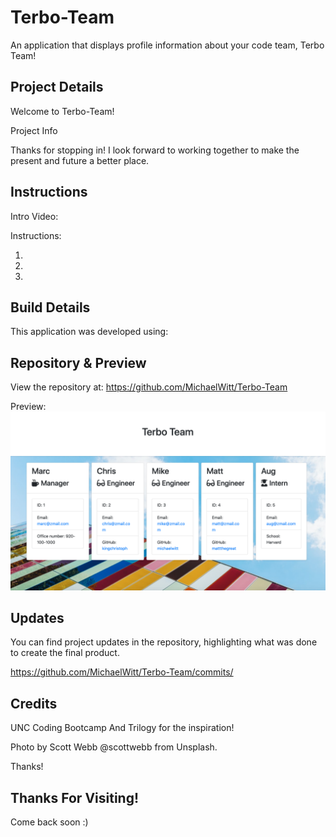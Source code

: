 # Terbo-Team
An application that displays profile information about your code team, Terbo Team!

## Project Details

Welcome to Terbo-Team! 

Project Info

Thanks for stopping in! I look forward to working together to make the present and future a better place.

## Instructions

Intro Video: 

Instructions:

1. 
2.
3.

## Build Details

This application was developed using:

## Repository & Preview

View the repository at: https://github.com/MichaelWitt/Terbo-Team

Preview: ![Screenshot](./Assets/Terbo-Team-Preview.png)

## Updates

You can find project updates in the repository, highlighting what was done to create the final product.

https://github.com/MichaelWitt/Terbo-Team/commits/

## Credits

UNC Coding Bootcamp And Trilogy for the inspiration! 

Photo by Scott Webb @scottwebb from Unsplash.

Thanks! 

## Thanks For Visiting!

Come back soon :)
